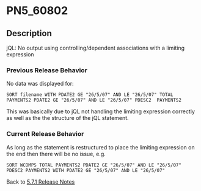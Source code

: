 # PN5_60802

<PageHeader />

## Description

jQL: No output using controlling/dependent associations with a limiting expression

### Previous Release Behavior

No data was displayed for:

```
SORT filename WITH PDATE2 GE "26/5/07" AND LE "26/5/07" TOTAL PAYMENTS2 PDATE2 GE "26/5/07" AND LE "26/5/07" PDESC2  PAYMENTS2
```

This was basically due to jQL not handling the limiting expression correctly as well as the the structure of the jQL statement.

### Current Release Behavior

As long as the statement is restructured to place the limiting expression on the end then there will be no issue, e.g.

```
SORT WCOMPS TOTAL PAYMENTS2 PDATE2 GE "26/5/07" AND LE "26/5/07" PDESC2 PAYMENTS2 WITH PDATE2 GE "26/5/07" AND LE "26/5/07"
```

Back to [5.7.1 Release Notes](./../README.md)
